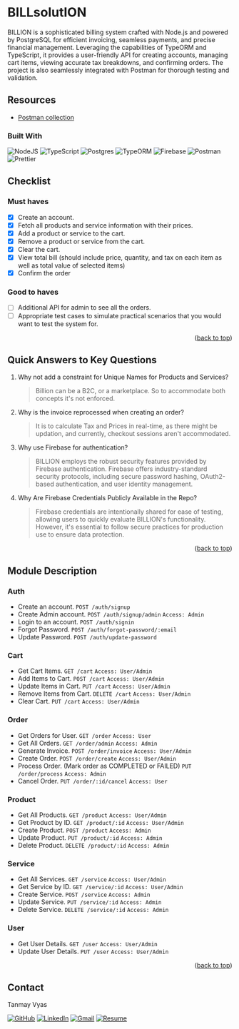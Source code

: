# BILLsolutION

BILLION is a sophisticated billing system crafted with Node.js and powered by PostgreSQL for efficient invoicing, seamless payments, and precise financial management. Leveraging the capabilities of TypeORM and TypeScript, it provides a user-friendly API for creating accounts, managing cart items, viewing accurate tax breakdowns, and confirming orders. The project is also seamlessly integrated with Postman for thorough testing and validation.

## Resources

- [Postman collection](https://www.postman.com/tanmay000009/workspace/billsolution)

### Built With

![NodeJS](https://img.shields.io/badge/node.js-6DA55F?style=for-the-badge&logo=node.js&logoColor=white)
![TypeScript](https://img.shields.io/badge/typescript-%23007ACC.svg?style=for-the-badge&logo=typescript&logoColor=white)
![Postgres](https://img.shields.io/badge/postgres-%23316192.svg?style=for-the-badge&logo=postgresql&logoColor=white)
![TypeORM](https://img.shields.io/badge/TypeORM-E83422?style=for-the-badge&logo=typeorm&logoColor=white)
![Firebase](https://img.shields.io/badge/Firebase-039BE5?style=for-the-badge&logo=Firebase&logoColor=white)
![Postman](https://img.shields.io/badge/Postman-FF6C37?style=for-the-badge&logo=postman&logoColor=white)
![Prettier](https://img.shields.io/badge/Prettier-F7B93E.svg?style=for-the-badge&logo=Prettier&logoColor=black)

## Checklist

### Must haves

- [x] Create an account.
- [x] Fetch all products and service information with their prices.
- [x] Add a product or service to the cart.
- [x] Remove a product or service from the cart.
- [x] Clear the cart.
- [x] View total bill (should include price, quantity, and tax on each item as well as total value of selected items)
- [x] Confirm the order

### Good to haves

- [ ] Additional API for admin to see all the orders.
- [ ] Appropriate test cases to simulate practical scenarios that you would want to test the system for.

<p align="right">(<a href="#BILLsolutION">back to top</a>)</p>

## Quick Answers to Key Questions

1. Why not add a constraint for Unique Names for Products and Services?

   > Billion can be a B2C, or a marketplace. So to accommodate both concepts it's not enforced.

2. Why is the invoice reprocessed when creating an order?

   > It is to calculate Tax and Prices in real-time, as there might be updation, and currently, checkout sessions aren't accommodated.

3. Why use Firebase for authentication?

   > BILLION employs the robust security features provided by Firebase authentication. Firebase offers industry-standard security protocols, including secure password hashing, OAuth2-based authentication, and user identity management.

4. Why Are Firebase Credentials Publicly Available in the Repo?
   > Firebase credentials are intentionally shared for ease of testing, allowing users to quickly evaluate BILLION's functionality. However, it's essential to follow secure practices for production use to ensure data protection.

<p align="right">(<a href="#BILLsolutION">back to top</a>)</p>

## Module Description

### Auth

- Create an account. `POST /auth/signup`
- Create Admin account. `POST /auth/signup/admin` `Access: Admin`
- Login to an account. `POST /auth/signin`
- Forgot Password. `POST /auth/forgot-password/:email`
- Update Password. `POST /auth/update-password`

### Cart

- Get Cart Items. `GET /cart` `Access: User/Admin`
- Add Items to Cart. `POST /cart` `Access: User/Admin`
- Update Items in Cart. `PUT /cart` `Access: User/Admin`
- Remove Items from Cart. `DELETE /cart` `Access: User/Admin`
- Clear Cart. `PUT /cart` `Access: User/Admin`

### Order

- Get Orders for User. `GET /order` `Access: User`
- Get All Orders. `GET /order/admin` `Access: Admin`
- Generate Invoice. `POST /order/invoice` `Access: User/Admin`
- Create Order. `POST /order/create` `Access: User/Admin`
- Process Order. (Mark order as COMPLETED or FAILED) `PUT /order/process` `Access: Admin`
- Cancel Order. `PUT /order/:id/cancel` `Access: User`

### Product

- Get All Products. `GET /product` `Access: User/Admin`
- Get Product by ID. `GET /product/:id` `Access: User/Admin`
- Create Product. `POST /product` `Access: Admin`
- Update Product. `PUT /product/:id` `Access: Admin`
- Delete Product. `DELETE /product/:id` `Access: Admin`

### Service

- Get All Services. `GET /service` `Access: User/Admin`
- Get Service by ID. `GET /service/:id` `Access: User/Admin`
- Create Service. `POST /service` `Access: Admin`
- Update Service. `PUT /service/:id` `Access: Admin`
- Delete Service. `DELETE /service/:id` `Access: Admin`

### User

- Get User Details. `GET /user` `Access: User/Admin`
- Update User Details. `PUT /user` `Access: User/Admin`

<p align="right">(<a href="#BILLsolutION">back to top</a>)</p>

## Contact

Tanmay Vyas

[![GitHub](https://img.shields.io/badge/github-%23121011.svg?style=for-the-badge&logo=github&logoColor=white)](https://github.com/Tanmay000009)
[![LinkedIn](https://img.shields.io/badge/linkedin-%230077B5.svg?style=for-the-badge&logo=linkedin&logoColor=white)](https://www.linkedin.com/in/tanmay-vyas-09/)
[![Gmail](https://img.shields.io/badge/Gmail-D14836?style=for-the-badge&logo=gmail&logoColor=white)](mailto:tanmayvyas09@gmail.com)
[![Resume](https://img.shields.io/badge/Resume-000000?style=for-the-badge&logo=read-the-docs&logoColor=white)](https://drive.google.com/file/d/1lkfmeqseeSwK1GlJHEblz2ZuYzdNBRhm/view?usp=drive_link)
